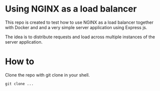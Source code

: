 # Using NGINX as a load balancer

This repo is created to test how to use NGINX as a load balancer together with Docker and and a very simple server application using Express js.

The idea is to distribute requests and load across multiple instances of the server application.

# How to

Clone the repo with git clone in your shell.

```git clone ...```